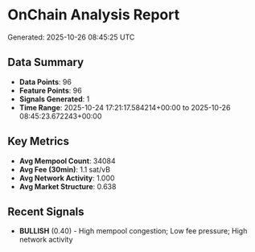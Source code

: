 # OnChain Analysis Report
Generated: 2025-10-26 08:45:25 UTC

## Data Summary
- **Data Points**: 96
- **Feature Points**: 96
- **Signals Generated**: 1
- **Time Range**: 2025-10-24 17:21:17.584214+00:00 to 2025-10-26 08:45:23.672243+00:00

## Key Metrics
- **Avg Mempool Count**: 34084
- **Avg Fee (30min)**: 1.1 sat/vB
- **Avg Network Activity**: 1.000
- **Avg Market Structure**: 0.638

## Recent Signals
- **BULLISH** (0.40) - High mempool congestion; Low fee pressure; High network activity
